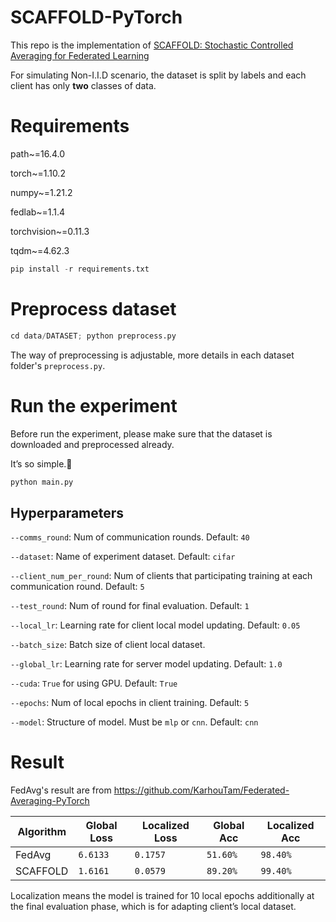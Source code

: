 # SCAFFOLD-PyTorch

This repo is the implementation of [SCAFFOLD: Stochastic Controlled Averaging for Federated Learning](https://arxiv.org/abs/1910.06378)

For simulating Non-I.I.D scenario, the dataset is split by labels and each client has only **two** classes of data.

# Requirements

path~=16.4.0

torch~=1.10.2

numpy~=1.21.2

fedlab~=1.1.4

torchvision~=0.11.3

tqdm~=4.62.3

```python
pip install -r requirements.txt
```

# Preprocess dataset
  
```python
cd data/DATASET; python preprocess.py
```
The way of preprocessing is adjustable, more details in each dataset folder's `preprocess.py`.

# Run the experiment

Before run the experiment, please make sure that the dataset is downloaded and preprocessed already.

It’s so simple.🤪

```python
python main.py
```



## Hyperparameters

`--comms_round`: Num of communication rounds. Default: `40`

`--dataset`: Name of experiment dataset. Default: `cifar`

`--client_num_per_round`: Num of clients that participating training at each communication round. Default: `5`

`--test_round`: Num of round for final evaluation. Default: `1`

`--local_lr`: Learning rate for client local model updating. Default: `0.05`

`--batch_size`: Batch size of client local dataset.

`--global_lr`: Learning rate for server model updating. Default: `1.0`

`--cuda`: `True` for using GPU. Default: `True`

`--epochs`: Num of local epochs in client training. Default: `5`

`--model`: Structure of model. Must be `mlp` or `cnn`. Default: `cnn`




# Result

FedAvg's result are from https://github.com/KarhouTam/Federated-Averaging-PyTorch

| Algorithm | Global Loss | Localized Loss | Global Acc | Localized Acc |
| --------- | ----------- | -------------- | ---------- | ------------- |
| FedAvg    | `6.6133`    | `0.1757`       | `51.60%`   | `98.40%`      |
| SCAFFOLD  | `1.6161`    | `0.0579`       | `89.20%`   | `99.40%`      |

Localization means the model is trained for 10 local epochs additionally at the final evaluation phase, which is for adapting client’s local dataset.

